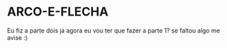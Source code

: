 # ARCO-E-FLECHA
Eu fiz a parte dois ja agora eu vou ter que fazer a parte 1? se faltou algo me avise :)
